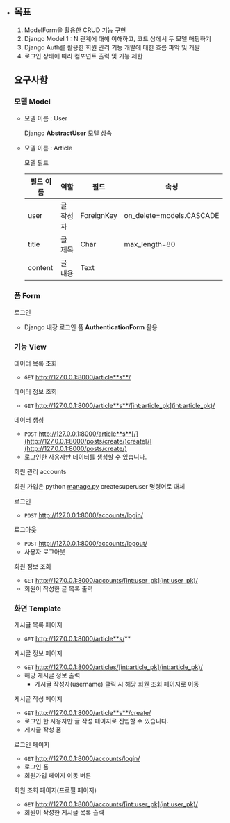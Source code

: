- ## 목표

  1. ModelForm을 활용한 CRUD 기능 구현
  2. Django Model 1 : N 관계에 대해 이해하고, 코드 상에서 두 모델 매핑하기
  3. Django Auth를 활용한 회원 관리 기능 개발에 대한 흐름 파악 및 개발
  4. 로그인 상태에 따라 컴포넌트 출력 및 기능 제한

  ## 요구사항

  ### 모델 Model

  - 모델 이름 : User

    Django **AbstractUser** 모델 상속

  - 모델 이름 : Article

    모델 필드

    | 필드 이름 | 역할      | 필드       | 속성                     |
    | --------- | --------- | ---------- | ------------------------ |
    | user      | 글 작성자 | ForeignKey | on_delete=models.CASCADE |
    | title     | 글 제목   | Char       | max_length=80            |
    | content   | 글 내용   | Text       |                          |

  ### **폼 Form**

  로그인

  - Django 내장 로그인 폼 **AuthenticationForm** 활용

  ### 기능 View

  데이터 목록 조회

  - `GET` http://127.0.0.1:8000/article**s**/

  데이터 정보 조회

  - `GET` http://127.0.0.1:8000/article**s**/[int:article_pk](int:article_pk)/

  데이터 생성

  - `POST` http://127.0.0.1:8000/article**s**[/](http://127.0.0.1:8000/posts/create/)create[/](http://127.0.0.1:8000/posts/create/)
  - 로그인한 사용자만 데이터를 생성할 수 있습니다.

  회원 관리 accounts

  회원 가입은 python [manage.py](http://manage.py) createsuperuser 명령어로 대체

  로그인

  - `POST` http://127.0.0.1:8000/accounts/login/

  로그아웃

  - `POST` http://127.0.0.1:8000/accounts/logout/
  - 사용자 로그아웃

  회원 정보 조회

  - `GET` http://127.0.0.1:8000/accounts/[int:user_pk](int:user_pk)/
  - 회원이 작성한 글 목록 출력

  ### 화면 Template

  게시글 목록 페이지

  - `GET` http://127.0.0.1:8000/article**s/**

  게시글 정보 페이지

  - `GET` http://127.0.0.1:8000/articles/[int:article_pk](int:article_pk)/
  - 해당 게시글 정보 출력
    - 게시글 작성자(username) 클릭 시 해당 회원 조회 페이지로 이동

  게시글 작성 페이지

  - `GET` http://127.0.0.1:8000/article**s**/create/
  - 로그인 한 사용자만 글 작성 페이지로 진입할 수 있습니다.
  - 게시글 작성 폼

  로그인 페이지

  - `GET` http://127.0.0.1:8000/accounts/login/
  - 로그인 폼
  - 회원가입 페이지 이동 버튼

  회원 조회 페이지(프로필 페이지)

  - `GET` http://127.0.0.1:8000/accounts/[int:user_pk](int:user_pk)/
  - 회원이 작성한 게시글 목록 출력